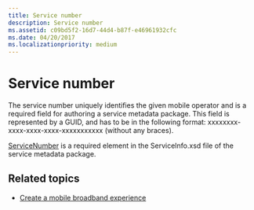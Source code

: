 ```yaml
---
title: Service number
description: Service number
ms.assetid: c09bd5f2-16d7-44d4-b87f-e46961932cfc
ms.date: 04/20/2017
ms.localizationpriority: medium
---
```


# Service number


The service number uniquely identifies the given mobile operator and is a required field for authoring a service metadata package. This field is represented by a GUID, and has to be in the following format: xxxxxxxx-xxxx-xxxx-xxxx-xxxxxxxxxxx (without any braces).

[ServiceNumber](https://msdn.microsoft.com/library/windows/hardware/dn973170) is a required element in the ServiceInfo.xsd file of the service metadata package.

## <span id="related_topics"></span>Related topics

- [Create a mobile broadband experience](https://msdn.microsoft.com/library/windows/hardware/dn236414.aspx)

 

 







